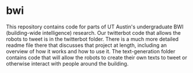 bwi
===

This repository contains code for parts of UT Austin's undergraduate BWI (building-wide intelligence) research. Our twitterbot code that allows the robots to tweet is in the twitterbot folder. There is a much more detailed readme file there that discusses that project at length, including an overview of how it works and how to use it. The text-generation folder contains code that will allow the robots to create their own texts to tweet or otherwise interact with people around the building.
